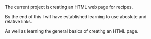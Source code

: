 The current project is creating an HTML web page for recipes. 

By the end of this I will have established learning to use aboslute and relative links.

As well as learning the general basics of creating an HTML page.
